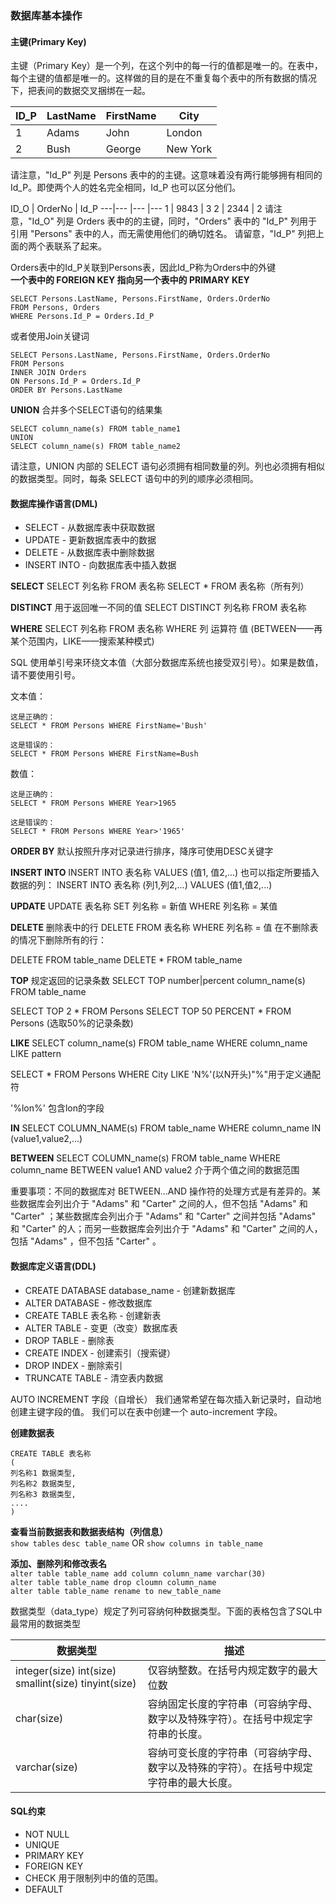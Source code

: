 ### 数据库基本操作

#### 主键(Primary Key)
主键（Primary Key）是一个列，在这个列中的每一行的值都是唯一的。在表中，每个主键的值都是唯一的。这样做的目的是在不重复每个表中的所有数据的情况下，把表间的数据交叉捆绑在一起。

ID_P | LastName | FirstName | City
---|--- |--- |---
1 | Adams | John | London
2 | Bush | George | New York
请注意，"Id_P" 列是 Persons 表中的的主键。这意味着没有两行能够拥有相同的 Id_P。即使两个人的姓名完全相同，Id_P 也可以区分他们。

ID_O | OrderNo | Id_P
---|--- |--- |---
1 | 9843 | 3
2 | 2344 | 2
请注意，"Id_O" 列是 Orders 表中的的主键，同时，"Orders" 表中的 "Id_P" 列用于引用 "Persons" 表中的人，而无需使用他们的确切姓名。
请留意，"Id_P" 列把上面的两个表联系了起来。

Orders表中的Id_P关联到Persons表，因此Id_P称为Orders中的外键  
**一个表中的 FOREIGN KEY 指向另一个表中的 PRIMARY KEY**

```
SELECT Persons.LastName, Persons.FirstName, Orders.OrderNo
FROM Persons, Orders
WHERE Persons.Id_P = Orders.Id_P 
```
或者使用Join关键词
```
SELECT Persons.LastName, Persons.FirstName, Orders.OrderNo
FROM Persons
INNER JOIN Orders
ON Persons.Id_P = Orders.Id_P
ORDER BY Persons.LastName
```

**UNION** 合并多个SELECT语句的结果集
```
SELECT column_name(s) FROM table_name1
UNION
SELECT column_name(s) FROM table_name2
```
请注意，UNION 内部的 SELECT 语句必须拥有相同数量的列。列也必须拥有相似的数据类型。同时，每条 SELECT 语句中的列的顺序必须相同。
#### 数据库操作语言(DML)

- SELECT - 从数据库表中获取数据
- UPDATE - 更新数据库表中的数据
- DELETE - 从数据库表中删除数据
- INSERT INTO - 向数据库表中插入数据


**SELECT**
SELECT 列名称 FROM 表名称
SELECT * FROM 表名称（所有列）

**DISTINCT** 用于返回唯一不同的值
SELECT DISTINCT 列名称 FROM 表名称

**WHERE** 
SELECT 列名称 FROM 表名称 WHERE 列 运算符 值
(BETWEEN——再某个范围内，LIKE——搜索某种模式)

SQL 使用单引号来环绕文本值（大部分数据库系统也接受双引号）。如果是数值，请不要使用引号。

文本值：
```
这是正确的：
SELECT * FROM Persons WHERE FirstName='Bush'

这是错误的：
SELECT * FROM Persons WHERE FirstName=Bush
```
数值：
```
这是正确的：
SELECT * FROM Persons WHERE Year>1965

这是错误的：
SELECT * FROM Persons WHERE Year>'1965'
```
**ORDER BY** 默认按照升序对记录进行排序，降序可使用DESC关键字

**INSERT INTO**
INSERT INTO 表名称 VALUES (值1, 值2,...)
也可以指定所要插入数据的列：
INSERT INTO 表名称 (列1,列2,...) VALUES (值1,值2,...)

**UPDATE**
UPDATE 表名称 SET 列名称 = 新值 WHERE 列名称 = 某值

**DELETE** 删除表中的行
DELETE FROM 表名称 WHERE 列名称 = 值
在不删除表的情况下删除所有的行：

DELETE FROM table_name
DELETE * FROM table_name

**TOP** 规定返回的记录条数
SELECT TOP number|percent column_name(s) FROM table_name

SELECT TOP 2 * FROM Persons
SELECT TOP 50 PERCENT * FROM Persons (选取50%的记录条数)

**LIKE**
SELECT column_name(s) FROM table_name WHERE column_name LIKE pattern

SELECT * FROM Persons WHERE City LIKE 'N%'(以N开头)"%"用于定义通配符

'%lon%' 包含lon的字段

**IN**
SELECT COLUMN_NAME(s) FROM table_name WHERE column_name IN (value1,value2,...)

**BETWEEN**
SELECT COLUMN_name(s) FROM table_name WHERE column_name BETWEEN value1 AND value2 介于两个值之间的数据范围

重要事项：不同的数据库对 BETWEEN...AND 操作符的处理方式是有差异的。某些数据库会列出介于 "Adams" 和 "Carter" 之间的人，但不包括 "Adams" 和 "Carter" ；某些数据库会列出介于 "Adams" 和 "Carter" 之间并包括 "Adams" 和 "Carter" 的人；而另一些数据库会列出介于 "Adams" 和 "Carter" 之间的人，包括 "Adams" ，但不包括 "Carter" 。

#### 数据库定义语言(DDL)

- CREATE DATABASE database_name - 创建新数据库
- ALTER DATABASE - 修改数据库
- CREATE TABLE 表名称 - 创建新表
- ALTER TABLE - 变更（改变）数据库表
- DROP TABLE - 删除表
- CREATE INDEX - 创建索引（搜索键）
- DROP INDEX - 删除索引
- TRUNCATE TABLE - 清空表内数据

AUTO INCREMENT 字段（自增长）
我们通常希望在每次插入新记录时，自动地创建主键字段的值。
我们可以在表中创建一个 auto-increment 字段。

**创建数据表**
```
CREATE TABLE 表名称
(
列名称1 数据类型,
列名称2 数据类型,
列名称3 数据类型,
....
)
```
**查看当前数据表和数据表结构（列信息）**  
`show tables` `desc table_name` OR `show columns in table_name`

**添加、删除列和修改表名**  
`alter table table_name add column column_name varchar(30)`  
`alter table table_name drop cloumn column_name`  
`alter table table_name rename to new_table_name`

数据类型（data_type）规定了列可容纳何种数据类型。下面的表格包含了SQL中最常用的数据类型

数据类型 | 描述
---|---
integer(size) int(size) smallint(size) tinyint(size) | 仅容纳整数。在括号内规定数字的最大位数
char(size) | 容纳固定长度的字符串（可容纳字母、数字以及特殊字符）。在括号中规定字符串的长度。
varchar(size) | 容纳可变长度的字符串（可容纳字母、数字以及特殊的字符）。在括号中规定字符串的最大长度。

#### SQL约束
- NOT NULL
- UNIQUE
- PRIMARY KEY
- FOREIGN KEY
- CHECK 用于限制列中的值的范围。
- DEFAULT